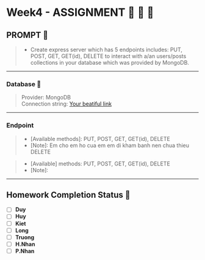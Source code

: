 
# Week4 - ASSIGNMENT :100: :100: :100:

## PROMPT :speech_balloon:
 > - Create express server which has 5 endpoints includes: PUT, POST, GET, GET(id), DELETE to interact with a/an users/posts collections in your database which was provided by MongoDB.
---
### Database :page_facing_up:
 > Provider: MongoDB \
 > Connection string: [Your beatiful link](your-connection-stringhere)
---
### Endpoint
 > [Endpoint]: /users  
 > - [Available methods]: PUT, POST, GET, GET(id), DELETE
 > - [Note]: Em cho em ho cua em em di kham banh nen chua thieu DELETE

 > [Endpoint]: /posts
 > - [Available] methods: PUT, POST, GET, GET(id), DELETE
 > - [Note]:
---
## Homework Completion Status :bicyclist:

- [ ] **Duy**
- [ ] **Huy**
- [ ] **Kiet**
- [ ] **Long**
- [ ] **Truong**
- [ ] **H.Nhan**
- [ ] **P.Nhan**
